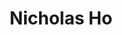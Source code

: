---
layout: page
title: Nicholas Ho
description: PhD Student
img: assets/img/nicholas_ho.png
importance: 1
category: current
redirect: https://nickdst.github.io/
---